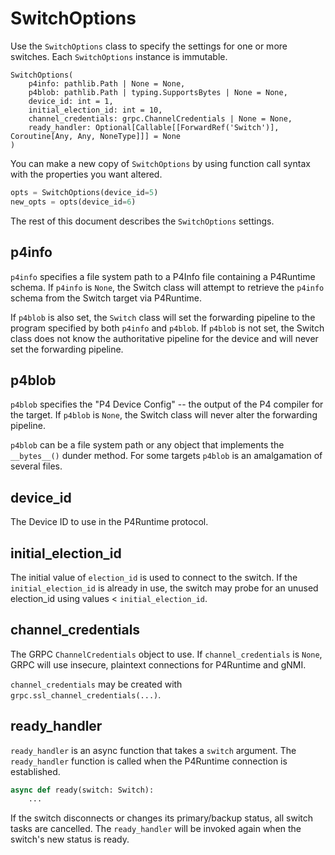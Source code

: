 # SwitchOptions

Use the `SwitchOptions` class to specify the settings for one or more switches.
Each `SwitchOptions` instance is immutable.

```
SwitchOptions(
    p4info: pathlib.Path | None = None, 
    p4blob: pathlib.Path | typing.SupportsBytes | None = None, 
    device_id: int = 1, 
    initial_election_id: int = 10, 
    channel_credentials: grpc.ChannelCredentials | None = None, 
    ready_handler: Optional[Callable[[ForwardRef('Switch')], Coroutine[Any, Any, NoneType]]] = None
)
```

You can make a new copy of `SwitchOptions` by using function call syntax with the properties
you want altered.

```python
opts = SwitchOptions(device_id=5)
new_opts = opts(device_id=6)
```

The rest of this document describes the `SwitchOptions` settings.

## p4info

`p4info` specifies a file system path to a P4Info file containing a P4Runtime schema. If `p4info` is `None`, 
the Switch class will attempt to retrieve the `p4info` schema from the Switch target via P4Runtime.

If `p4blob` is also set, the `Switch` class will set the forwarding pipeline to the program
specified by both `p4info` and `p4blob`. If `p4blob` is not set, the Switch class does not know
the authoritative pipeline for the device and will never set the forwarding pipeline.

## p4blob 

`p4blob` specifies the "P4 Device Config" -- the output of the P4 compiler for the target. If `p4blob` is
`None`, the Switch class will never alter the forwarding pipeline.

`p4blob` can be a file system path or any object that implements the `__bytes__()` dunder method. For some
targets `p4blob` is an amalgamation of several files.

## device_id

The Device ID to use in the P4Runtime protocol.

## initial_election_id

The initial value of `election_id` is used to connect to the switch. If the `initial_election_id` is already
in use, the switch may probe for an unused election_id using values < `initial_election_id`.

## channel_credentials

The GRPC `ChannelCredentials` object to use. If `channel_credentials` is `None`, GRPC will use insecure, 
plaintext connections for P4Runtime and gNMI.

`channel_credentials` may be created with `grpc.ssl_channel_credentials(...)`.

## ready_handler

`ready_handler` is an async function that takes a `switch` argument. The `ready_handler` function is 
called when the P4Runtime connection is established.

```python
async def ready(switch: Switch):
    ...
```

If the switch disconnects or changes its primary/backup status, all switch tasks are cancelled. The
`ready_handler` will be invoked again when the switch's new status is ready.
